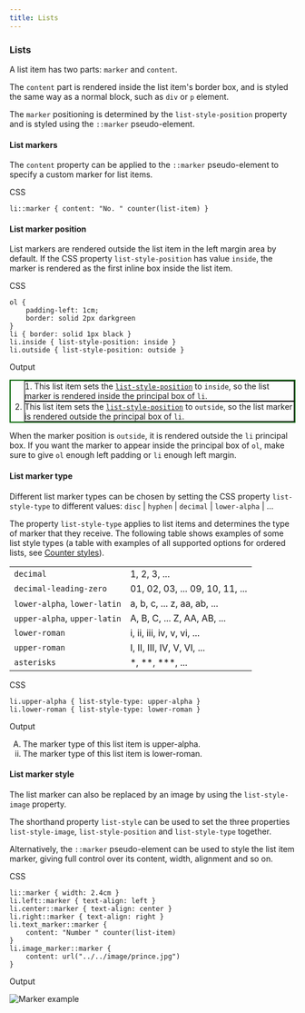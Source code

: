 ```yaml
---
title: Lists
---
```


### Lists

A list item has two parts: `marker` and `content`.

The `content` part is rendered inside the list item's border box, and is styled the same way as a normal block, such as `div` or `p` element.

The `marker` positioning is determined by the `list-style-position` property and is styled using the `::marker` pseudo-element.

#### List markers

The `content` property can be applied to the `::marker` pseudo-element to specify a custom marker for list items.

CSS


    li::marker { content: "No. " counter(list-item) }

#### List marker position

List markers are rendered outside the list item in the left margin area by default. If the CSS property `list-style-position` has value `inside`, the marker is rendered as the first inline box inside the list item.

<div class="example">
<p class="label">CSS</p>
<div class="programlisting">
<code language="css"><pre>ol {
    padding-left: 1cm;
    border: solid 2px darkgreen
}
li { border: solid 1px black }
li.inside { list-style-position: inside }
li.outside { list-style-position: outside }</pre></code>
</div>

<p class="label">Output</p>
<div class="output">
<ol style="border: solid 2px darkgreen">
<li style="border: solid 1px black; list-style-position: inside">
    This list item sets the <code><a href="doc-refs.html#prop-list-style-position">list-style-position</a></code> to <code>inside</code>,
    so the list marker is rendered inside the principal box of <code>li</code>.
</li>
<li style="border: solid 1px black; list-style-position: outside">
    This list item sets the <code><a href="doc-refs.html#prop-list-style-position">list-style-position</a></code> to <code>outside</code>,
    so the list marker is rendered outside the principal box of <code>li</code>.
</li>
</ol>
</div>
<p class="comment">
When the marker position is <code>outside</code>,
it is rendered outside the <code>li</code> principal box.
If you want the marker to appear inside the principal box of
<code>ol</code>,
make sure to give <code>ol</code> enough left padding
or <code>li</code> enough left margin.
</p>
</div>

#### List marker type

Different list marker types can be chosen by setting the CSS property `list-style-type` to different values: `disc` | `hyphen` | `decimal` | `lower-alpha` | ...

The property `list-style-type` applies to list items and determines the type of marker that they receive. The following table shows examples of some list style types (a table with examples of all supported options for ordered lists, see [Counter styles](gen-content.html#counter-styles)).

|                              |                                 |
|------------------------------|---------------------------------|
| `decimal`                    | 1, 2, 3, ...                    |
| `decimal-leading-zero`       | 01, 02, 03, ... 09, 10, 11, ... |
| `lower-alpha`, `lower-latin` | a, b, c, ... z, aa, ab, ...     |
| `upper-alpha`, `upper-latin` | A, B, C, ... Z, AA, AB, ...     |
| `lower-roman`                | i, ii, iii, iv, v, vi, ...      |
| `upper-roman`                | I, II, III, IV, V, VI, ...      |
| `asterisks`                  | \*, \*\*, \*\*\*, ...           |

<div class="example">
<p class="label">CSS</p>
<div class="programlisting">
<code language="css"><pre>li.upper-alpha { list-style-type: upper-alpha }
li.lower-roman { list-style-type: lower-roman }</pre></code>
</div>

<p class="label">Output</p>
<div class="output">
<ol>
<li style="list-style-type: upper-alpha">
    The marker type of this list item is upper-alpha.
</li>
<li style="list-style-type: lower-roman">
    The marker type of this list item is lower-roman.
</li>
</ol>
</div>

</div>

#### List marker style

The list marker can also be replaced by an image by using the `list-style-image` property.

The shorthand property `list-style` can be used to set the three properties `list-style-image`, `list-style-position` and `list-style-type` together.

Alternatively, the `::marker` pseudo-element can be used to style the list item marker, giving full control over its content, width, alignment and so on.

<div class="example">
<p class="label">CSS</p>
<div class="programlisting">
<code language="css"><pre>li::marker { width: 2.4cm }
li.left::marker { text-align: left }
li.center::marker { text-align: center }
li.right::marker { text-align: right }
li.text_marker::marker {
    content: "Number " counter(list-item)
}
li.image_marker::marker {
    content: url("../../image/prince.jpg")
}</pre></code>
</div>
<p class="label">Output</p>
<img src="images/marker.png"
     alt="Marker example"/>
</div>

